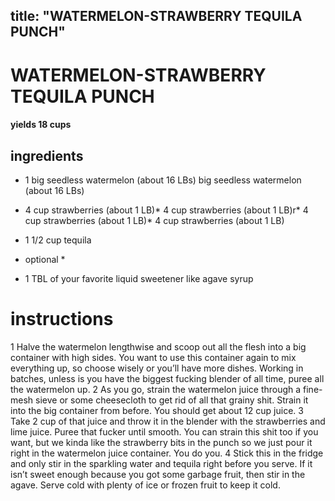 
	
title: "WATERMELON-STRAWBERRY TEQUILA PUNCH"
---
# WATERMELON-STRAWBERRY TEQUILA PUNCH
#### yields 18 cups
## ingredients
* 1 big seedless watermelon (about 16 LBs) big seedless watermelon (about 16 LBs)
* 4 cup strawberries (about 1 LB)* 4 cup strawberries (about 1 LB)r* 4 cup strawberries (about 1 LB)* 4 cup strawberries (about 1 LB)
* 1 1/2 cup tequila


* optional *
* 1 TBL of your favorite liquid sweetener like agave syrup


# instructions
1 Halve the watermelon lengthwise and scoop out all the flesh into a big container with high sides. You want to use this container again to mix everything up, so choose wisely or you’ll have more dishes. Working in batches, unless is you have the biggest fucking blender of all time, puree all the watermelon up.
2 As you go, strain the watermelon juice through a fine-mesh sieve or some cheesecloth to get rid of all that grainy shit. Strain it into the big container from before. You should get about 12 cup juice.
3 Take 2 cup of that juice and throw it in the blender with the strawberries and lime juice. Puree that fucker until smooth. You can strain this shit too if you want, but we kinda like the strawberry bits in the punch so we just pour it right in the watermelon juice container. You do you.
4 Stick this in the fridge and only stir in the sparkling water and tequila right before you serve. If it isn’t sweet enough because you got some garbage fruit, then stir in the agave. Serve cold with plenty of ice or frozen fruit to keep it cold.
	


